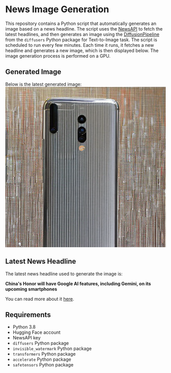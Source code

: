 # News Image Generation
This repository contains a Python script that automatically generates an image based on a news headline. The script uses the [NewsAPI](https://newsapi.org/) to fetch the latest headlines, and then generates an image using the [DiffusionPipeline](https://github.com/huggingface/diffusers) from the `diffusers` Python package for Text-to-Image task.
The script is scheduled to run every few minutes. Each time it runs, it fetches a new headline and generates a new image, which is then displayed below. The image generation process is performed on a GPU.

## Generated Image
Below is the latest generated image:
![Generated Image](image.png)

## Latest News Headline
The latest news headline used to generate the image is:

**China's Honor will have Google AI features, including Gemini, on its upcoming smartphones**

You can read more about it [here](https://news.google.com/rss/articles/CBMiY2h0dHBzOi8vd3d3LmNuYmMuY29tLzIwMjQvMDUvMjIvaG9ub3Itd2lsbC1oYXZlLWdvb2dsZS1haS1mZWF0dXJlcy1vbi1pdHMtdXBjb21pbmctc21hcnRwaG9uZXMuaHRtbNIBZ2h0dHBzOi8vd3d3LmNuYmMuY29tL2FtcC8yMDI0LzA1LzIyL2hvbm9yLXdpbGwtaGF2ZS1nb29nbGUtYWktZmVhdHVyZXMtb24taXRzLXVwY29taW5nLXNtYXJ0cGhvbmVzLmh0bWw?oc=5).

## Requirements
- Python 3.8
- Hugging Face account
- NewsAPI key
- `diffusers` Python package
- `invisible_watermark` Python package
- `transformers` Python package
- `accelerate` Python package
- `safetensors` Python package
